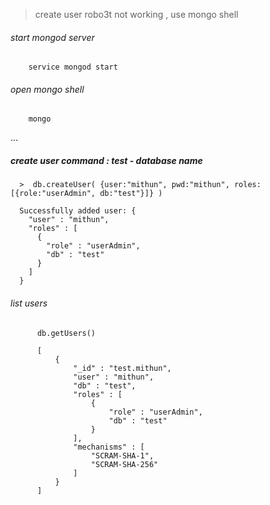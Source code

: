 > create user robo3t not working , use mongo shell

###### start mongod server
        service mongod start

######  open mongo shell
        mongo
...
#####   create user command : test - database name
      
      >  db.createUser( {user:"mithun", pwd:"mithun", roles:[{role:"userAdmin", db:"test"}]} )

      Successfully added user: {
        "user" : "mithun",
        "roles" : [
          {
            "role" : "userAdmin",
            "db" : "test"
          }
        ]
      }


###### list users
          db.getUsers()

          [
              {
                  "_id" : "test.mithun",
                  "user" : "mithun",
                  "db" : "test",
                  "roles" : [ 
                      {
                          "role" : "userAdmin",
                          "db" : "test"
                      }
                  ],
                  "mechanisms" : [ 
                      "SCRAM-SHA-1", 
                      "SCRAM-SHA-256"
                  ]
              }
          ]
